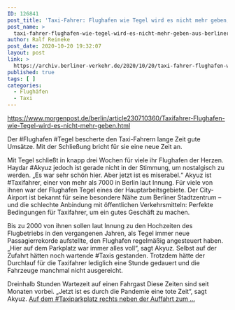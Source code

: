 ```yaml
---
ID: 126841
post_title: 'Taxi-Fahrer: Flughafen wie Tegel wird es nicht mehr geben, aus Berliner Morgenpost'
post_name: >
  taxi-fahrer-flughafen-wie-tegel-wird-es-nicht-mehr-geben-aus-berliner-morgenpost
author: Ralf Reineke
post_date: 2020-10-20 19:32:07
layout: post
link: >
  https://archiv.berliner-verkehr.de/2020/10/20/taxi-fahrer-flughafen-wie-tegel-wird-es-nicht-mehr-geben-aus-berliner-morgenpost/
published: true
tags: [ ]
categories:
  - Flughäfen
  - Taxi
---
```

https://www.morgenpost.de/berlin/article230710360/Taxifahrer-Flughafen-wie-Tegel-wird-es-nicht-mehr-geben.html

Der #Flughafen #Tegel bescherte den Taxi-Fahrern lange Zeit gute Umsätze. Mit der Schließung bricht für sie eine neue Zeit an.

Mit Tegel schließt in knapp drei Wochen für viele ihr Flughafen der Herzen. Haydar #Akyuz jedoch ist gerade nicht in der Stimmung, um nostalgisch zu werden. „Es war sehr schön hier. Aber jetzt ist es miserabel.“ Akyuz ist #Taxifahrer, einer von mehr als 7000 in Berlin laut Innung. Für viele von ihnen war der Flughafen Tegel eines der Hauptarbeitsgebiete. Der City-Airport ist bekannt für seine besondere Nähe zum Berliner Stadtzentrum – und die schlechte Anbindung mit öffentlichen Verkehrsmitteln: Perfekte Bedingungen für Taxifahrer, um ein gutes Geschäft zu machen.

Bis zu 2000 von ihnen sollen laut Innung zu den Hochzeiten des Flugbetriebs in den vergangenen Jahren, als Tegel immer neue Passagierrekorde aufstellte, den Flughafen regelmäßig angesteuert haben. „Hier auf dem Parkplatz war immer alles voll“, sagt Akyuz. Selbst auf der Zufahrt hätten noch wartende #Taxis gestanden. Trotzdem hätte der Durchlauf für die Taxifahrer lediglich eine Stunde gedauert und die Fahrzeuge manchmal nicht ausgereicht.

Dreinhalb Stunden Wartezeit auf einen Fahrgast
Diese Zeiten sind seit Monaten vorbei. „Jetzt ist es durch die Pandemie eine tote Zeit“, sagt Akyuz. <a href="https://www.morgenpost.de/berlin/article230710360/Taxifahrer-Flughafen-wie-Tegel-wird-es-nicht-mehr-geben.html">Auf dem #Taxiparkplatz rechts neben der Auffahrt zum ...</a>